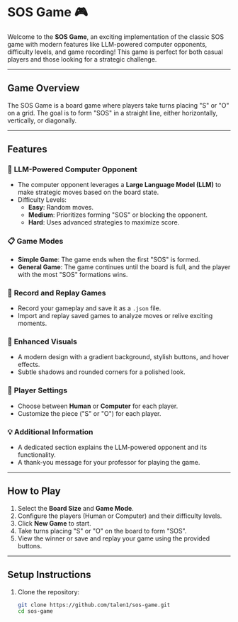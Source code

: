 # SOS Game 🎮

Welcome to the **SOS Game**, an exciting implementation of the classic SOS game with modern features like LLM-powered computer opponents, difficulty levels, and game recording! This game is perfect for both casual players and those looking for a strategic challenge.

---

## **Game Overview**
The SOS Game is a board game where players take turns placing "S" or "O" on a grid. The goal is to form "SOS" in a straight line, either horizontally, vertically, or diagonally.

---

## **Features**
### 🧠 **LLM-Powered Computer Opponent**
- The computer opponent leverages a **Large Language Model (LLM)** to make strategic moves based on the board state.
- Difficulty Levels:
  - **Easy**: Random moves.
  - **Medium**: Prioritizes forming "SOS" or blocking the opponent.
  - **Hard**: Uses advanced strategies to maximize score.

### 📋 **Game Modes**
- **Simple Game**: The game ends when the first "SOS" is formed.
- **General Game**: The game continues until the board is full, and the player with the most "SOS" formations wins.

### 🔄 **Record and Replay Games**
- Record your gameplay and save it as a `.json` file.
- Import and replay saved games to analyze moves or relive exciting moments.

### 🎨 **Enhanced Visuals**
- A modern design with a gradient background, stylish buttons, and hover effects.
- Subtle shadows and rounded corners for a polished look.

### 📝 **Player Settings**
- Choose between **Human** or **Computer** for each player.
- Customize the piece ("S" or "O") for each player.

### 💡 **Additional Information**
- A dedicated section explains the LLM-powered opponent and its functionality.
- A thank-you message for your professor for playing the game.

---

## **How to Play**
1. Select the **Board Size** and **Game Mode**.
2. Configure the players (Human or Computer) and their difficulty levels.
3. Click **New Game** to start.
4. Take turns placing "S" or "O" on the board to form "SOS".
5. View the winner or save and replay your game using the provided buttons.

---

## **Setup Instructions**
1. Clone the repository:
   ```bash
   git clone https://github.com/talen1/sos-game.git
   cd sos-game
